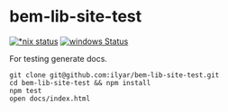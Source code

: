 # bem-lib-site-test

[![*nix status][travis-img]][travis]
[![windows Status][appveyor-img]][appveyor]

[travis]: https://travis-ci.org/ilyar/bem-lib-site-test.svg
[travis-img]: https://img.shields.io/travis/ilyar/bem-lib-site-test.svg?label=*nix

[appveyor]: https://ci.appveyor.com/project/ilyar/bem-lib-site-test
[appveyor-img]: https://img.shields.io/appveyor/ci/ilyar/bem-lib-site-test.svg?style=flat&label=Windows

For testing generate docs.

    git clone git@github.com:ilyar/bem-lib-site-test.git
    cd bem-lib-site-test && npm install
    npm test
    open docs/index.html
